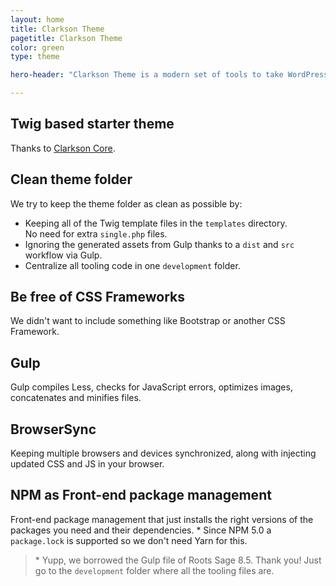 ```yaml
---
layout: home
title: Clarkson Theme
pagetitle: Clarkson Theme
color: green
type: theme

hero-header: "Clarkson Theme is a modern set of tools to take WordPress theme development back to 21st century without losing touch with WordPress." 

---
```


## Twig based starter theme
Thanks to [Clarkson Core](http://wp-clarkson.com/core).

## Clean theme folder
We try to keep the theme folder as clean as possible by:  

- Keeping all of the Twig template files in the `templates` directory.  
No need for extra `single.php` files.  
- Ignoring the generated assets from Gulp thanks to a `dist` and `src` workflow via Gulp.  
- Centralize all tooling code in one `development` folder.

## Be free of CSS Frameworks
We didn't want to include something like Bootstrap or another CSS Framework.

## Gulp
Gulp compiles Less, checks for JavaScript errors, optimizes images, concatenates and minifies files.

## BrowserSync
Keeping multiple browsers and devices synchronized, along with injecting updated CSS and JS in your browser.

## NPM as Front-end package management
Front-end package management that just installs the right versions of the packages you need and their dependencies. *
Since NPM 5.0 a `package.lock` is supported so we don't need Yarn for this.


> \* Yupp, we borrowed the Gulp file of Roots Sage 8.5. Thank you! Just go to the `development` folder where all the tooling files are.
